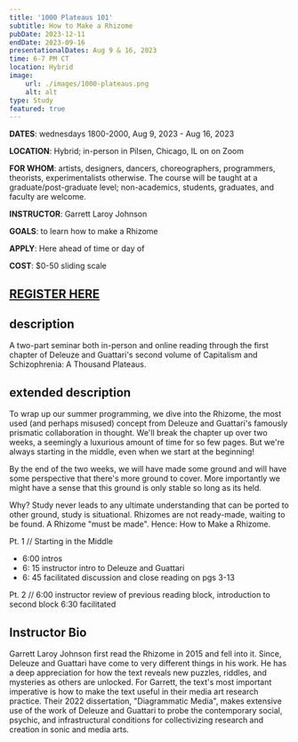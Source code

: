 ```yaml
---
title: '1000 Plateaus 101'
subtitle: How to Make a Rhizome
pubDate: 2023-12-11
endDate: 2023-09-16
presentationalDates: Aug 9 & 16, 2023
time: 6-7 PM CT
location: Hybrid
image:
    url: ./images/1000-plateaus.png
    alt: alt
type: Study
featured: true
---
```


**DATES**: wednesdays 1800-2000, Aug 9, 2023 - Aug 16, 2023

**LOCATION**: Hybrid; in-person in Pilsen, Chicago, IL on on Zoom

**FOR WHOM**: artists, designers, dancers, choreographers, programmers, theorists, experimentalists otherwise. The course will be taught at a graduate/post-graduate level; non-academics, students, graduates, and faculty are welcome.

**INSTRUCTOR**: Garrett Laroy Johnson

**GOALS**: to learn how to make a Rhizome

**APPLY**: Here ahead of time or day of

**COST**: $0-50 sliding scale

## [REGISTER HERE](https://ko-fi.com/ccam_chicago/shop)

## description

A two-part seminar both in-person and online reading through the first chapter of Deleuze and Guattari's second volume of Capitalism and Schizophrenia: A Thousand Plateaus.

## extended description

To wrap up our summer programming, we dive into the Rhizome, the most used (and perhaps misused) concept from Deleuze and Guattari's famously prismatic collaboration in thought. We'll break the chapter up over two weeks, a seemingly a luxurious amount of time for so few pages. But we're always starting in the middle, even when we start at the beginning!

By the end of the two weeks, we will have made some ground and will have some perspective that there's more ground to cover. More importantly we might have a sense that this ground is only stable so long as its held.

Why? Study never leads to any ultimate understanding that can be ported to other ground, study is situational. Rhizomes are not ready-made, waiting to be found. A Rhizome "must be made". Hence: How to Make a Rhizome.

Pt. 1 // Starting in the Middle

-   6:00 intros
-   6: 15 instructor intro to Deleuze and Guattari
-   6: 45 facilitated discussion and close reading on pgs 3-13

Pt. 2 //
6:00 instructor review of previous reading block, introduction to second block
6:30 facilitated

<!-- In this seven-session seminar, we will work through key sections of A Thousand Plateaus. CCAM's selection of ATP as the basis of their first seminar is not incidental. Indeed, Deleuze once wrote "where to begin in philosophy has always - rightly - been regarded as a very delicate problem"[0]. The text models creative inquiry or inquiring creation that is unapologetically non-deferential to creativity or inquiry. This deep transdisciplinarity is borne out in myriad scholars and artists who have taken up the arrows shot by Deleuze and Guattari [1]. D&G's characterization of philosophy as the creation of concepts make it a clear friend to artists, designers, musicians, and dancers wishing to deepen their work's intellectual project. Crosswise, it affords the possibility for creative impulse (what Brian Massumi calls the "shock to thought") to writers and humanists. In short, we will pursue what it means to generate theoretical studies for practice as well as practices for study.

This course will be conducted for both true beginners of philosophy and Deleuze and Guattari as well for those returning to the text with a beginner spirit. Deleuze also characterized philosophy not as a guidebook but as a "tool box". In this sense we will learn and practice expressive techniques of some of these conceptual tools. With an eye for safety we will heed Deleuze and Guattari's many caveats. Practiced in and outside of class, a crucial outcome of the course will be facility with close reading. Close reading can be understood as an analytic, reflective, and discursive practice that seeks understanding of how the text's machines of thought work -- before plugging them into our own machines to make them useful elsewhere.

A Thousand Plateaus, the second co-written text by activist philosopher and clinical psychologist Felix Guattari and Gilles Deleuze, is a wild text representing the sustained collaboration of two very different and seemingly incompatible minds. Before meeting Guattari, Deleuze's work was characterized as rigorous yet provocative readings of the history of philosophy, in which he would "take a philosopher from behind and give them a child they wouldn't recognize". Guattari was an activist and psychoanalyst working clinically and experimentally at La Borde, a Parisian countryside for schizophrenics. Guattari, always keen for gathering and connecting ensembles of philosophers, activists, and thinkers, was recruited by Delueze into this truly unique dyadic thinking-making machine.

This class is an intro to deep transdisciplinarity: Deleuze and Guattari's four collaborative texts represent their omnivorous and insatiable appetite for systems of thought and practice as well as, traversing and careen through disciplinary walls, including art, classical and electronic music, literature, biology, psychoanalysis, thermodynamics, topological mathematics, linguistics and semiotics, theatre, physics, cybernetics, computation, film and cinema, and politics to name a few.

The reputation truly precedes it. On the one hand, the work has been derided as obtuse and esoteric and accused of misusing concepts borrowed from scientific disciplines. On the other, it continues to serve artists, writers, and scholars as a wellspring of generative and provocative concepts and affects almost half a century after its publication. The rhizomatic image of thought, the line of flight, becoming-woman, the body without organs, the assemblage, and the virtual pockmark many artist descriptions, literary criticisms, and even business management scholarship. Familiar concepts such as the refrain, territory, and chaos take on dynamic meanings in Deleuze and Guattari's far-from-equilibrium systems of thought.

We won't end having solved any great mysteries or found ready-made theoretical frameworks for our work. But we will have found ourselves a prism that catches the sun and moon a bit differently, something that diffracts new vibrancies of waves and rays into our work and into our eyes. -->

## Instructor Bio

Garrett Laroy Johnson first read the Rhizome in 2015 and fell into it. Since, Deleuze and Guattari have come to very different things in his work. He has a deep appreciation for how the text reveals new puzzles, riddles, and mysteries as others are unlocked. For Garrett, the text's most important imperative is how to make the text useful in their media art research practice. Their 2022 dissertation, "Diagrammatic Media", makes extensive use of the work of Deleuze and Guattari to probe the contemporary social, psychic, and infrastructural conditions for collectivizing research and creation in sonic and media arts.

